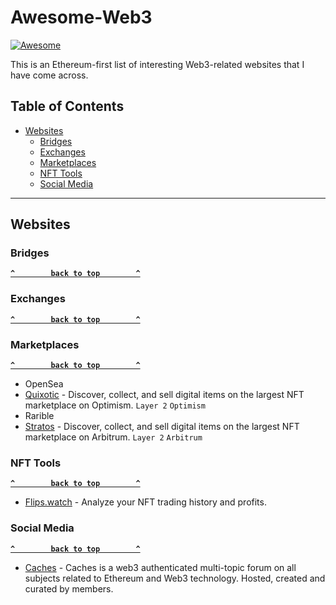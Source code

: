 # Awesome-Web3

[![Awesome](https://cdn.rawgit.com/sindresorhus/awesome/d7305f38d29fed78fa85652e3a63e154dd8e8829/media/badge.svg)](https://github.com/sindresorhus/awesome)

This is an Ethereum-first list of interesting Web3-related websites that I have come across.

## Table of Contents

- [Websites](#websites)
  - [Bridges](#bridges)
  - [Exchanges](#exchanges)
  - [Marketplaces](#marketplaces)
  - [NFT Tools](#nft-tools)   
  - [Social Media](#social-media) 

--------------------

## Websites

### Bridges

**[`^        back to top        ^`](#)**

### Exchanges

**[`^        back to top        ^`](#)**

### Marketplaces

**[`^        back to top        ^`](#)**

- OpenSea
- [Quixotic](https://quixotic.io/) - Discover, collect, and sell digital items on the largest NFT marketplace on Optimism. `Layer 2` `Optimism`
- Rarible
- [Stratos](https://stratosnft.io/) - Discover, collect, and sell digital items on the largest NFT marketplace on Arbitrum. `Layer 2` `Arbitrum`

### NFT Tools

**[`^        back to top        ^`](#)**

- [Flips.watch](https://flips.watch/) - Analyze your NFT trading history and profits.

### Social Media

**[`^        back to top        ^`](#)**

- [Caches](https://caches.xyz) - Caches is a web3 authenticated multi-topic forum on all subjects related to Ethereum and Web3 technology. Hosted, created and curated by members.
